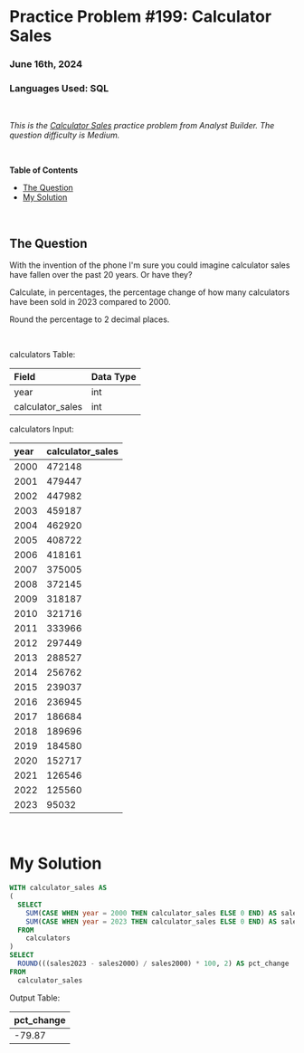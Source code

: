# **Practice Problem #199: Calculator Sales**
### June 16th, 2024
### Languages Used: SQL

<br>

*This is the [Calculator Sales](https://www.analystbuilder.com/questions/calculator-sales-PzCXW) practice problem from Analyst Builder. The question difficulty is Medium.*

<br>

**Table of Contents**

-   [The Question](#the-question)
-   [My Solution](#my-solution)
  
<br>

## The Question

With the invention of the phone I'm sure you could imagine calculator sales have fallen over the past 20 years. Or have they?

Calculate, in percentages, the percentage change of how many calculators have been sold in 2023 compared to 2000.

Round the percentage to 2 decimal places.

<br>

calculators Table:

| Field            | Data Type |
| :--------------- | :-------- |
| year             | int       |
| calculator_sales | int       |

calculators Input:

| year | calculator_sales |
| :--- | :--------------- |
| 2000 | 472148           |
| 2001 | 479447           |
| 2002 | 447982           |
| 2003 | 459187           |
| 2004 | 462920           |
| 2005 | 408722           |
| 2006 | 418161           |
| 2007 | 375005           |
| 2008 | 372145           |
| 2009 | 318187           |
| 2010 | 321716           |
| 2011 | 333966           |
| 2012 | 297449           |
| 2013 | 288527           |
| 2014 | 256762           |
| 2015 | 239037           |
| 2016 | 236945           |
| 2017 | 186684           |
| 2018 | 189696           |
| 2019 | 184580           |
| 2020 | 152717           |
| 2021 | 126546           |
| 2022 | 125560           |
| 2023 | 95032            |

<br>

# My Solution

``` SQL
WITH calculator_sales AS
(
  SELECT 
    SUM(CASE WHEN year = 2000 THEN calculator_sales ELSE 0 END) AS sales2000,
    SUM(CASE WHEN year = 2023 THEN calculator_sales ELSE 0 END) AS sales2023
  FROM 
    calculators
)
SELECT
  ROUND(((sales2023 - sales2000) / sales2000) * 100, 2) AS pct_change
FROM
  calculator_sales
```

Output Table:

| pct_change |
| :--------- |
|  -79.87    |
